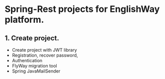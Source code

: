 # Spring-Rest projects for EnglishWay platform.

## 1. Create project.
 - Create project with JWT library
 - Registration, recover password, 
 - Authentication
 - FlyWay migration tool
 - Spring JavaMailSender